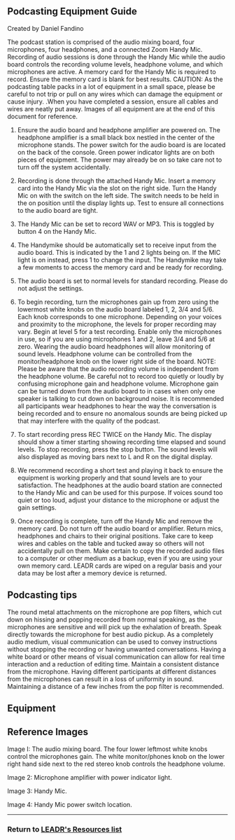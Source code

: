 ## Podcasting Equipment Guide
Created by Daniel Fandino

The podcast station is comprised of the audio mixing board, four microphones, four headphones, and a connected Zoom Handy Mic. Recording of audio sessions is done through the Handy Mic while the audio board controls the recording volume levels, headphone volume, and which microphones are active. A memory card for the Handy Mic is required to record. Ensure the memory card is blank for best results. 
CAUTION: As the podcasting table packs in a lot of equipment in a small space, please be careful to not trip or pull on any wires which can damage the equipment or cause injury. .When you have completed a session, ensure all cables and wires are neatly put away.
Images of all equipment are at the end of this document for reference.

1.	Ensure the audio board and headphone amplifier are powered on. The headphone amplifier is a small black box nestled in the center of the microphone stands. The power switch for the audio board is are located on the back of the console. Green power indicator lights are on both pieces of equipment. The power may already be on so take care not to turn off the system accidentally.

2.	Recording is done through the attached Handy Mic. Insert a memory card into the Handy Mic via the slot on the right side. Turn the Handy Mic on with the switch on the left side. The switch needs to be held in the on position until the display lights up. Test to ensure all connections to the audio board are tight. 

3.	The Handy Mic can be set to record WAV or MP3. This is toggled by button 4 on the Handy Mic.
 
4.	The Handymike should be automatically set to receive input from the audio board. This is indicated by the 1 and 2 lights being on. If the MIC light is on instead, press 1 to change the input. The Handymike may take a few moments to access the memory card and be ready for recording.

5.	The audio board is set to normal levels for standard recording. Please do not adjust the settings.
 
6.	To begin recording, turn the microphones gain up from zero using the lowermost white knobs on the audio board labeled 1, 2, 3/4 and 5/6. Each knob corresponds to one microphone. Depending on your voices and proximity to the microphone, the levels for proper recording may vary. Begin at level 5 for a test recording. Enable only the microphones in use, so if you are using microphones 1 and 2, leave 3/4 and 5/6 at zero. Wearing the audio board headphones will allow monitoring of sound levels. Headphone volume can be controlled from the monitor/headphone knob on the lower right side of the board. NOTE: Please be aware that the audio recording volume is independent from the headphone volume. Be careful not to record too quietly or loudly by confusing microphone gain and headphone volume. Microphone gain can be turned down from the audio board to in cases when only one speaker is talking to cut down on background noise. It is recommended all participants wear headphones to hear the way the conversation is being recorded and to ensure no anomalous sounds are being picked up that may interfere with the quality of the podcast.

7.  To start recording press REC TWICE on the Handy Mic. The display should show a timer starting showing recording time elapsed and sound levels. To stop recording, press the stop button. The sound levels will also displayed as moving bars next to L and R on the digital display.

8.  We recommend recording a short test and playing it back to ensure the equipment is working properly and that sound levels are to your satisfaction. The headphones at the audio board station are connected to the Handy Mic and can be used for this purpose. If voices sound too quiet or too loud, adjust your distance to the microphone or adjust the gain settings.

9.	Once recording is complete, turn off the Handy Mic and remove the memory card. Do not turn off the audio board or amplifier. Return mics, headphones and chairs to their original positions. Take care to keep wires and cables on the table and tucked away so others will not accidentally pull on them. Make certain to copy the recorded audio files to a computer or other medium as a backup, even if you are using your own memory card. LEADR cards are wiped on a regular basis and your data may be lost after a memory device is returned.

## Podcasting tips

The round metal attachments on the microphone are pop filters, which cut down on hissing and popping recorded from normal speaking, as the microphones are sensitive and will pick up the exhalation of breath. Speak directly towards the microphone for best audio pickup.
As a completely audio medium, visual communication can be used to convey instructions without stopping the recording or having unwanted conversations. Having a white board or other means of visual communication can allow for real time interaction and a reduction of editing time.
Maintain a consistent distance from the microphone. Having different participants at different distances from the microphones can result in a loss of uniformity in sound. Maintaining a distance of a few inches from the pop filter is recommended.

## Equipment

## Reference Images

Image I: The audio mixing board. The four lower leftmost white knobs control the microphones gain. The white monitor/phones knob on the lower right hand side next to the red stereo knob controls the headphone volume. 

Image 2: Microphone amplifier with power indicator light.
 
Image 3: Handy Mic. 
 
Image 4: Handy Mic power switch location.

-----
### Return to [LEADR's Resources list](https://leadr-msu.github.io/)



